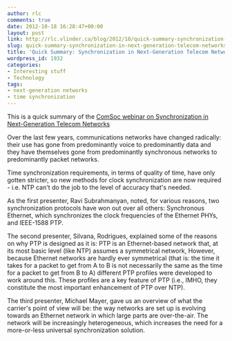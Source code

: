 ```yaml
---
author: rlc
comments: true
date: 2012-10-18 16:28:47+00:00
layout: post
link: http://rlc.vlinder.ca/blog/2012/10/quick-summary-synchronization-in-next-generation-telecom-networks/
slug: quick-summary-synchronization-in-next-generation-telecom-networks
title: 'Quick Summary: Synchronization in Next-Generation Telecom Networks'
wordpress_id: 1932
categories:
- Interesting stuff
- Technology
tags:
- next-generation networks
- time synchronization
---
```


This is a quick summary of the [ComSoc webinar on Synchronization in Next-Generation Telecom Networks](http://bit.ly/QwFi3n)

Over the last few years, communications networks have changed radically: their use has gone from predominantly voice to predominantly data and they have themselves gone from predominantly synchronous networks to predominantly packet networks.

Time synchronization requirements, in terms of quality of time, have only gotten stricter, so new methods for clock synchronization are now required - i.e. NTP can't do the job to the level of accuracy that's needed.

<!-- more -->

As the first presenter, Ravi Subrahmanyan, noted, for various reasons, two synchronization protocols have won out over all others: Synchronous Ethernet, which synchronizes the clock frequencies of the Ethernet PHYs, and IEEE-1588 PTP.

The second presenter, Silvana, Rodrigues, explained some of the reasons on why PTP is designed as it is: PTP is an Ethernet-based network that, at its most basic level (like NTP) assumes a symmetrical network, However, because Ethernet networks are hardly ever symmetrical (that is: the time it takes for a packet to get from A to B is not necessarily the same as the time for a packet to get from B to A) different PTP profiles were developed to work around this. These profiles are a key feature of PTP (i.e., IMHO, they constitute the most important enhancement of PTP over NTP).

The third presenter, Michael Mayer, gave us an overview of what the carrier's point of view will be: the way networks are set up is evolving towards an Ethernet network in which large parts are over-the-air.  The network will be increasingly heterogeneous, which increases the need for a more-or-less universal synchronization solution.
